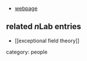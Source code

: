 
* [webpage](http://strings.ph.qmul.ac.uk/directory/f.j.rudolph)

## related $n$Lab entries

* [[exceptional field theory]]

category: people